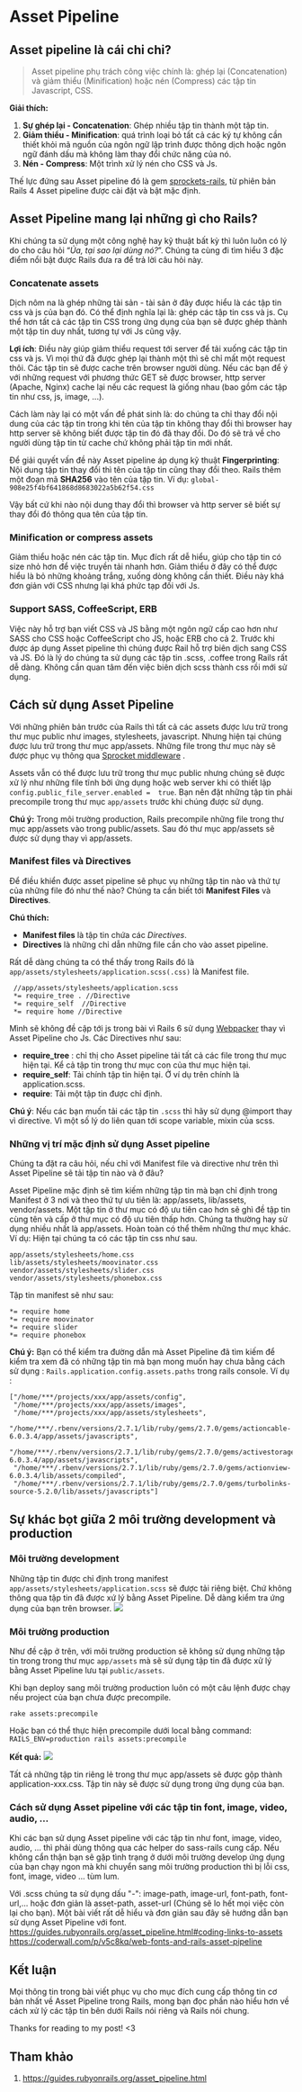 # Asset Pipeline
## Asset pipeline là cái chi chi?
> Asset pipeline phụ trách công việc chính là: ghép lại (Concatenation) và giảm thiểu (Minification) hoặc nén (Compress) các tập tin Javascript, CSS. 

**Giải thích:**
1. **Sự ghép lại - Concatenation**: Ghép nhiều tập tin thành một tập tin.
2. **Giảm thiểu - Minification**: quá trình loại bỏ tất cả các ký tự không cần thiết khỏi mã nguồn của ngôn ngữ lập trình được thông dịch hoặc ngôn ngữ đánh dấu mà không làm thay đổi chức năng của nó.
3. **Nén - Compress**: Một trình xử lý nén cho CSS và Js.

Thế lực đứng sau Asset pipeline đó là gem [sprockets-rails](https://github.com/rails/sprockets-rails), từ phiên bản Rails 4 Asset pipeline được cài đặt và bật mặc định.

## Asset Pipeline mang lại những gì cho Rails?
Khi chúng ta sử dụng một công nghệ hay kỹ thuật bất kỳ thì luôn luôn có lý do cho câu hỏi “*Ủa, tại sao lại dùng nó?*”.
Chúng ta cùng đi tìm hiểu 3 đặc điểm nổi bật được Rails đưa ra để trả lời câu hỏi này.
### Concatenate assets
Dịch nôm na là ghép những tài sản - tài sản ở đây được hiểu là các tập tin css và js của bạn đó. Có thể định nghĩa lại là: ghép các tập tin css và js.
Cụ thể hơn tất cả các tập tin CSS trong ứng dụng của bạn sẽ được ghép thành một tập tin duy nhất, tương tự với Js cũng vậy. 

**Lợi ích**: 
Điều này giúp giảm thiểu request tới server để tải xuống các tập tin css và js. Vì mọi thứ đã được ghép lại thành một thì sẽ chỉ mất một request thôi.
Các tập tin sẽ được cache trên browser người dùng. Nếu các bạn để ý với những request với phương thức GET sẽ được browser, http server (Apache, Nginx) cache lại nếu các request là giống nhau (bao gồm các tập tin như css, js, image, ...).

Cách làm này lại có một vấn đề phát sinh là: do chúng ta chỉ thay đổi nội dung của các tập tin trong khi tên của tập tin không thay đổi thì browser hay http server sẽ không biết được tập tin đó đã thay đổi. Do đó sẽ trả về cho người dùng tập tin từ cache chứ không phải tập tin mới nhất. 

Để giải quyết vấn đề này Asset pipeline áp dụng kỹ thuật **Fingerprinting**: Nội dung tập tin thay đổi thì tên của tập tin cũng thay đổi theo. Rails thêm một đoạn mã **SHA256** vào tên của tập tin. 
Ví dụ: 
`global-908e25f4bf641868d8683022a5b62f54.css`

Vậy bất cứ khi nào nội dung thay đổi thì browser và http server sẽ biết sự thay đổi đó thông qua tên của tập tin.

### Minification or compress assets
Giảm thiểu hoặc nén các tập tin. Mục đích rất dễ hiểu, giúp cho tập tin có size nhỏ hơn để việc truyền tải nhanh hơn. 
Giảm thiểu ở đây có thể được hiểu là bỏ những khoảng trắng, xuống dòng không cần thiết. Điều này khá đơn giản với CSS nhưng lại khá phức tạp đối với Js.

### Support SASS, CoffeeScript, ERB
Việc này hỗ trợ bạn viết CSS và JS bằng một ngôn ngữ cấp cao hơn như SASS cho CSS hoặc CoffeeScript cho JS, hoặc ERB cho cả 2. Trước khi được áp dụng Asset pipeline thì chúng được Rail hỗ trợ biên dịch sang CSS và JS. Đó là lý do chúng ta sử dụng các tập tin .scss, .coffee trong Rails rất dễ dàng. Không cần quan tâm đến việc biên dịch scss thành css rồi mới sử dụng.

## Cách sử dụng Asset Pipeline
Với những phiên bản trước của Rails thì tất cả các assets được lưu trữ trong thư mục public như images, stylesheets, javascript. Nhưng hiện tại chúng được lưu trữ trong thư mục app/assets. Những file trong thư mục này sẽ được phục vụ thông qua [Sprocket middleware](https://www.sitepoint.com/sprockets-dissected-rack-middleware/) .

Assets vẫn có thể được lưu trữ trong thư mục public nhưng chúng sẽ được xử lý như những file tĩnh bởi ứng dụng hoặc web server khi có thiết lập `config.public_file_server.enabled =  true`. Bạn nên đặt những tập tin phải precompile trong thư mục `app/assets` trước khi chúng được sử dụng.

**Chú ý:** Trong môi trường production, Rails precompile những file trong thư mục app/assets vào trong public/assets. Sau đó thư mục app/assets sẽ được sử dụng thay vì app/assets.

### Manifest files và Directives
Để điều khiển được asset pipeline sẽ phục vụ những tập tin nào và thứ tự của những file đó như thế nào? Chúng ta cần biết tới **Manifest Files** và **Directives**.

**Chú thích:**
* **Manifest files** là tập tin chứa các *Directives*.
* **Directives** là những chỉ dẫn những file cần cho vào asset pipeline.

Rất dễ dàng chúng ta có thể thấy trong Rails đó là 
`app/assets/stylesheets/application.scss(.css)` là Manifest file. 

```
 //app/assets/stylesheets/application.scss
 *= require_tree . //Directive
 *= require_self  //Directive
 *= require home //Directive
```
 
Mình sẽ không đề cập tới js trong bài vì Rails 6 sử dụng [Webpacker](https://github.com/rails/webpacker) thay vì Asset Pipeline cho Js. 
Các Directives như sau: 
* **require_tree** : chỉ thị cho Asset pipeline tải tất cả các file trong thư mục hiện tại. Kể cả tập tin trong thư mục con của thư mục hiện tại.
* **require_self**: Tải chính tập tin hiện tại. Ở ví dụ trên chính là application.scss.
* **require**: Tải một tập tin được chỉ định.

**Chú ý**: Nếu các bạn muốn tải các tập tin `.scss` thì hãy sử dụng @import thay vì directive. Vì một số lý do liên quan tới scope variable, mixin của scss.

### Những vị trí mặc định sử dụng Asset pipeline
Chúng ta đặt ra câu hỏi, nếu chỉ với Manifest file và directive như trên thì Asset Pipeline sẽ tải tập tin nào và ở đâu?

Asset Pipeline mặc định sẽ tìm kiếm những tập tin mà bạn chỉ định trong Manifest ở 3 nơi và theo thứ tự ưu tiên là: app/assets, lib/assets, vendor/assets.
Một tập tin ở thư mục có độ ưu tiên cao hơn sẽ ghì đề tập tin cùng tên và cấp ở thư mục có độ ưu tiên thấp hơn.
Chúng ta thường hay sử dụng nhiều nhất là app/assets. Hoàn toàn có thể thêm những thư mục khác. 
Ví dụ: Hiện tại chúng ta có các tập tin css như sau.
```
app/assets/stylesheets/home.css
lib/assets/stylesheets/moovinator.css
vendor/assets/stylesheets/slider.css
vendor/assets/stylesheets/phonebox.css
```

Tập tin manifest sẽ như sau:
```
*= require home
*= require moovinator
*= require slider
*= require phonebox
```

**Chú ý:** 
Bạn có thể kiểm tra đường dẫn mà Asset Pipeline đã tìm kiếm để kiểm tra xem đã có những tập tin mà bạn mong muốn hay chưa bằng cách sử dụng :
`Rails.application.config.assets.paths` trong rails console.
Ví dụ : 
```
["/home/***/projects/xxx/app/assets/config",
 "/home/***/projects/xxx/app/assets/images",
 "/home/***/projects/xxx/app/assets/stylesheets",
 "/home/***/.rbenv/versions/2.7.1/lib/ruby/gems/2.7.0/gems/actioncable-6.0.3.4/app/assets/javascripts",
 "/home/***/.rbenv/versions/2.7.1/lib/ruby/gems/2.7.0/gems/activestorage-6.0.3.4/app/assets/javascripts",
 "/home/***/.rbenv/versions/2.7.1/lib/ruby/gems/2.7.0/gems/actionview-6.0.3.4/lib/assets/compiled",
 "/home/***/.rbenv/versions/2.7.1/lib/ruby/gems/2.7.0/gems/turbolinks-source-5.2.0/lib/assets/javascripts"]
```

## Sự khác bọt giữa 2 môi trường development và production
### Môi trường development
Những tập tin được chỉ định trong manifest `app/assets/stylesheets/application.scss` sẽ được tải riêng biệt. Chứ không thông qua tập tin đã được xứ lý bằng Asset Pipeline.
Dễ dàng kiểm tra ứng dụng của bạn trên browser.
![](https://images.viblo.asia/b2d3883b-52af-4a79-b892-ac41690e36aa.png)

### Môi trường production
Như đề cập ở trên, với môi trường production sẽ không sử dụng những tập tin trong trong thư mục `app/assets` mà sẽ sử dụng tập tin đã được xử lý bằng Asset Pipeline lưu tại `public/assets`.

Khi bạn deploy sang môi trường production luôn có một câu lệnh được chạy nếu project của bạn chưa được precompile.

`rake assets:precompile`

Hoặc bạn có thể thực hiện precompile dưới local bằng command:
`RAILS_ENV=production rails assets:precompile`

**Kết quả:**
![](https://images.viblo.asia/06394934-e1d2-4cb3-ab95-4e313fa11201.png)

Tất cả những tập tin riêng lẻ trong thư mục app/assets sẽ được gộp thành application-xxx.css. Tập tin này sẽ được sử dụng trong ứng dụng của bạn.

### Cách sử dụng Asset pipeline với các tập tin font, image, video, audio, …
Khi các bạn sử dụng Asset pipeline với các tập tin như font, image, video, audio, ... thì phải dùng thông qua các helper do sass-rails cung cấp. Nếu không cẩn thận bạn sẽ gặp tình trạng ở dưới môi trường develop ứng dụng của bạn chạy ngon mà khi chuyển sang môi trường production thì bị lỗi css, font, image, video ... tùm lum.

Với .scss chúng ta sử dụng dấu "-": image-path, image-url, font-path, font-url,... hoặc đơn giản là asset-path, asset-url (Chúng sẽ lo hết mọi việc còn lại cho bạn).
Một bài viết rất dễ hiểu và đơn giản sau đây sẽ hướng dẫn bạn sử dụng Asset Pipeline với font.
https://guides.rubyonrails.org/asset_pipeline.html#coding-links-to-assets
https://coderwall.com/p/v5c8kq/web-fonts-and-rails-asset-pipeline

## Kết luận
Mọi thông tin trong bài viết phục vụ cho mục đích cung cấp thông tin cơ bản nhất về Asset Pipeline trong Rails, mong bạn đọc phần nào hiểu hơn về cách xử lý các tập tin bên dưới Rails nói riêng và Rails nói chung.

Thanks for reading to my post! <3

## Tham khảo
1. https://guides.rubyonrails.org/asset_pipeline.html